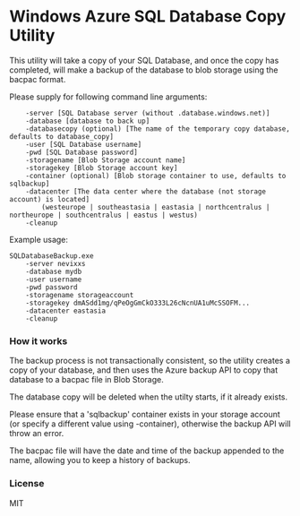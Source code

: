 Windows Azure SQL Database Copy Utility
=======================================

This utility will take a copy of your SQL Database, and once the copy has completed, will make a backup of the database to blob storage using the bacpac format.

Please supply for following command line arguments:

```
    -server [SQL Database server (without .database.windows.net)]
    -database [database to back up]
    -databasecopy (optional) [The name of the temporary copy database, defaults to database_copy]
    -user [SQL Database username]
    -pwd [SQL Database password]
    -storagename [Blob Storage account name]
    -storagekey [Blob Storage account key]
    -container (optional) [Blob storage container to use, defaults to sqlbackup]
    -datacenter [The data center where the database (not storage account) is located]
        (westeurope | southeastasia | eastasia | northcentralus | northeurope | southcentralus | eastus | westus)
	-cleanup 
```

Example usage:

```
SQLDatabaseBackup.exe 
    -server nevixxs 
    -database mydb 
    -user username 
    -pwd password 
    -storagename storageaccount 
    -storagekey dmASdd1mg/qPeOgGmCkO333L26cNcnUA1uMcSSOFM... 
    -datacenter eastasia
	-cleanup
```

### How it works

The backup process is not transactionally consistent, so the utility creates a copy of your database, and then uses the Azure backup API to copy that database to a bacpac file in Blob Storage.

The database copy will be deleted when the utilty starts, if it already exists.

Please ensure that a 'sqlbackup' container exists in your storage account (or specify a different value using -container), otherwise the backup API will throw an error.

The bacpac file will have the date and time of the backup appended to the name, allowing you to keep a history of backups.

### License

MIT